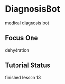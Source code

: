 # DiagnosisBot
medical diagnosis bot

## Focus One
dehydration

## Tutorial Status 
finished lesson 13